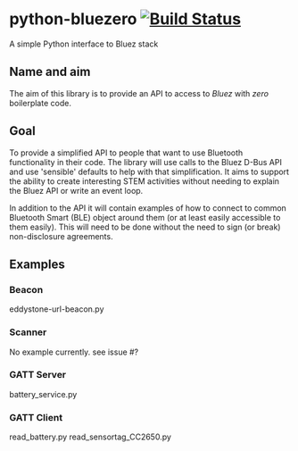 # python-bluezero  [![Build Status](https://travis-ci.org/ukBaz/python-bluezero.svg)](https://travis-ci.org/ukBaz/python-bluezero)
A simple Python interface to Bluez stack

## Name and aim
The aim of this library is to provide an API to access to _Bluez_ with _zero_ boilerplate code.

## Goal
To provide a simplified API to people that want to use Bluetooth functionality in their code.
The library will use calls to the Bluez D-Bus API and use 'sensible' defaults to help with that simplification.
It aims to support the ability to create interesting STEM activities without needing to 
explain the Bluez API or write an event loop.

In addition to the API it will contain examples of how to connect to common Bluetooth Smart (BLE) object 
around them (or at least easily accessible to them easily).
This will need to be done without the need to sign (or break) non-disclosure agreements.

## Examples
### Beacon
eddystone-url-beacon.py

### Scanner
No example currently. see issue #?

### GATT Server
battery_service.py

### GATT Client
read_battery.py
read_sensortag_CC2650.py
